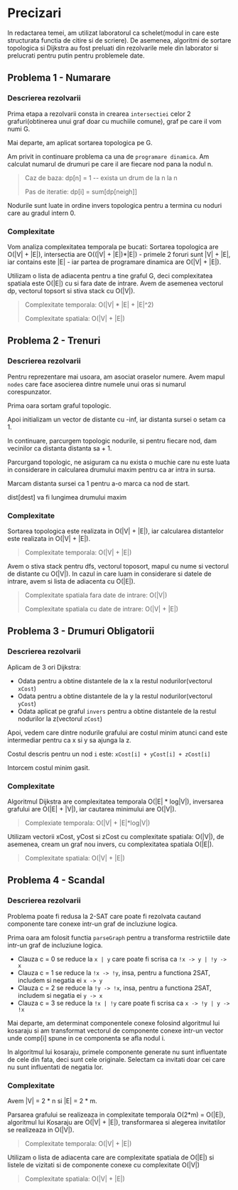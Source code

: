# Precizari
In redactarea temei, am utilizat laboratorul ca schelet(modul in care este structurata functia
de citire si de scriere). De asemenea, algoritmi de sortare topologica si Dijkstra au fost preluati 
din rezolvarile mele din laborator si prelucrati pentru putin pentru problemele date.


## Problema 1 - Numarare
### Descrierea rezolvarii
Prima etapa a rezolvarii consta in crearea `intersectiei` celor 2 grafuri(obtinerea unui graf doar cu
muchiile comune), graf pe care il vom numi G.

Mai departe, am aplicat sortarea topologica pe G.

Am privit in continuare problema ca una de `programare dinamica`. Am calculat numarul de drumuri pe care
il are fiecare nod pana la nodul n.
>Caz de baza: dp[n] = 1  -- exista un drum de la n la n
> 
> Pas de iteratie: dp[i] = sum[dp[neigh]]

Nodurile sunt luate in ordine invers topologica pentru a termina cu noduri care au gradul intern 0.

### Complexitate
Vom analiza complexitatea temporala pe bucati: Sortarea topologica are O(|V| + |E|), intersectia are
O((|V| + |E|)*|E|) - primele 2 foruri sunt |V| + |E|, iar contains este |E| - iar partea de programare dinamica are O(|V| + |E|).

Utilizam o lista de adiacenta pentru a tine graful G, deci complexitatea spatiala este O(|E|) cu si
fara date de intrare. Avem de asemenea vectorul dp, vectorul topsort si stiva stack cu O(|V|).

>Complexitate temporala: O(|V| * |E| + |E|^2)
> 
> Complexitate spatiala: O(|V| + |E|)

## Problema 2 - Trenuri
### Descrierea rezolvarii
Pentru reprezentare mai usoara, am asociat oraselor numere. Avem mapul `nodes` care face asocierea 
dintre numele unui oras si numarul corespunzator.

Prima oara sortam graful topologic.

Apoi initializam un vector de distante cu -inf, iar distanta sursei o setam ca 1.

In continuare, parcurgem topologic nodurile, si pentru fiecare nod, dam vecinilor ca distanta
distanta sa + 1.

Parcurgand topologic, ne asiguram ca nu exista o muchie care nu este luata in considerare in
calcularea drumului maxim pentru ca ar intra in sursa.

Marcam distanta sursei ca 1 pentru a-o marca ca nod de start.

dist[dest] va fi lungimea drumului maxim

### Complexitate
Sortarea topologica este realizata in O(|V| + |E|), iar calcularea distantelor este realizata in
O(|V| + |E|).

>Complexitate temporala: O(|V| + |E|)

Avem o stiva stack pentru dfs, vectorul toposort, mapul cu nume si vectorul de distante cu O(|V|). In
cazul in care luam in considerare si datele de intrare, avem si lista de adiacenta cu O(|E|).

> Complexitate spatiala fara date de intrare: O(|V|)
> 
> Complexitate spatiala cu date de intrare: O(|V| + |E|)

## Problema 3 - Drumuri Obligatorii
### Descrierea rezolvarii
Aplicam de 3 ori Dijkstra:
- Odata pentru a obtine distantele de la x la restul nodurilor(vectorul `xCost`)
- Odata pentru a obtine distantele de la y la restul nodurilor(vectorul `yCost`)
- Odata aplicat pe graful `invers` pentru a obtine distantele de la restul nodurilor la z(vectorul 
`zCost`)

Apoi, vedem care dintre nodurile grafului are costul minim atunci cand este intermediar pentru ca x
si y sa ajunga la z.

Costul descris pentru un nod `i` este: `xCost[i] + yCost[i] + zCost[i]`

Intorcem costul minim gasit.
### Complexitate
Algoritmul Dijkstra are complexitatea temporala O(|E| * log|V|), inversarea grafului are 
O(|E| + |V|), iar cautarea minimului are O(|V|).
> Complexiate temporala: O(|V| + |E|*log|V|)

Utilizam vectorii xCost, yCost si zCost cu complexitate spatiala: O(|V|), de asemenea, cream un graf
nou invers, cu complexitatea spatiala O(|E|).

> Complexitate spatiala: O(|V| + |E|)

## Problema 4 - Scandal
### Descrierea rezolvarii
Problema poate fi redusa la 2-SAT care poate fi rezolvata cautand componente tare conexe intr-un
graf de incluziune logica.

Prima oara am folosit functia `parseGraph` pentru a transforma restrictiile date intr-un graf de
incluziune logica.
- Clauza c = 0 se reduce la `x | y` care poate fi scrisa ca `!x -> y | !y -> x`
- Clauza c = 1 se reduce la `!x -> !y`, insa, pentru a functiona 2SAT, includem si negatia ei 
`x -> y`
- Clauza c = 2 se reduce la `!y -> !x`, insa, pentru a functiona 2SAT, includem si negatia ei
`y -> x`
- Clauza c = 3 se reduce la `!x | !y` care poate fi scrisa ca `x -> !y | y -> !x`

Mai departe, am determinat componentele conexe folosind algoritmul lui kosaraju si am transformat
vectorul de componente conexe intr-un vector unde comp[i] spune in ce componenta se afla nodul i.

In algoritmul lui kosaraju, primele componente generate nu sunt influentate de cele din fata, deci
sunt cele originale. Selectam ca invitati doar cei care nu sunt influentati de negatia lor.

### Complexitate
Avem |V| = 2 * n si |E| = 2 * m.

Parsarea grafului se realizeaza in complexitate temporala O(2*m) = O(|E|), algoritmul lui Kosaraju
are O(|V| + |E|), transformarea si alegerea invitatilor se realizeaza in O(|V|).

> Complexitate temporala: O(|V| + |E|)

Utilizam o lista de adiacenta care are complexitate spatiala de O(|E|) si listele de vizitati si de
componente conexe cu complexitate O(|V|)

> Complexitate spatiala: O(|V| + |E|)

